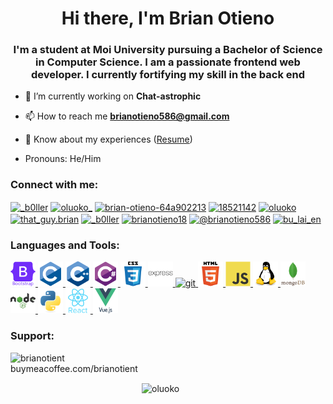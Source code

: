 <h1 align="center">Hi there, I'm Brian Otieno</h1>
<h3 align="center">I'm a student at Moi University pursuing a Bachelor of Science in Computer Science. I am a passionate frontend web developer. I currently fortifying my skill in the back end</h3>

<!--
<p align="left"> <a href="https://github.com/ryo-ma/github-profile-trophy"><img src="https://github-profile-trophy.vercel.app/?username=oluoko" alt="oluoko" /></a> </p>-->

- 🔭 I’m currently working on **Chat-astrophic**

- 📫 How to reach me **brianotieno586@gmail.com**

- 📄 Know about my experiences (<a href="https://docs.google.com/document/d/1r75YJhfcUEZvzuFYd0IwwWSfLJ9gWgq0yaF3PpYrA_Q/edit?usp=sharing" target="blank">Resume</a>)
- Pronouns: He/Him

<h3 align="left">Connect with me:</h3>
<p align="left">
<a href="https://dev.to/_b0ller" target="blank"><img align="center" src="https://raw.githubusercontent.com/rahuldkjain/github-profile-readme-generator/master/src/images/icons/Social/devto.svg" alt="_b0ller" height="30" width="40" /></a>
<a href="https://twitter.com/oluoko_" target="blank"><img align="center" src="https://raw.githubusercontent.com/rahuldkjain/github-profile-readme-generator/master/src/images/icons/Social/twitter.svg" alt="oluoko_" height="30" width="40" /></a>
<a href="https://linkedin.com/in/brian-otieno-64a902213" target="blank"><img align="center" src="https://raw.githubusercontent.com/rahuldkjain/github-profile-readme-generator/master/src/images/icons/Social/linked-in-alt.svg" alt="brian-otieno-64a902213" height="30" width="40" /></a>
<a href="https://stackoverflow.com/users/18521142" target="blank"><img align="center" src="https://raw.githubusercontent.com/rahuldkjain/github-profile-readme-generator/master/src/images/icons/Social/stack-overflow.svg" alt="18521142" height="30" width="40" /></a>
<a href="https://codesandbox.com/oluoko" target="blank"><img align="center" src="https://raw.githubusercontent.com/rahuldkjain/github-profile-readme-generator/master/src/images/icons/Social/codesandbox.svg" alt="oluoko" height="30" width="40" /></a>
<a href="https://instagram.com/that_guy.brian" target="blank"><img align="center" src="https://raw.githubusercontent.com/rahuldkjain/github-profile-readme-generator/master/src/images/icons/Social/instagram.svg" alt="that_guy.brian" height="30" width="40" /></a>
<a href="https://dribbble.com/_b0ller" target="blank"><img align="center" src="https://raw.githubusercontent.com/rahuldkjain/github-profile-readme-generator/master/src/images/icons/Social/dribbble.svg" alt="_b0ller" height="30" width="40" /></a>
<a href="https://www.behance.net/brianotieno18" target="blank"><img align="center" src="https://raw.githubusercontent.com/rahuldkjain/github-profile-readme-generator/master/src/images/icons/Social/behance.svg" alt="brianotieno18" height="30" width="40" /></a>
<a href="https://medium.com/@brianotieno586" target="blank"><img align="center" src="https://raw.githubusercontent.com/rahuldkjain/github-profile-readme-generator/master/src/images/icons/Social/medium.svg" alt="@brianotieno586" height="30" width="40" /></a>
<a href="https://www.youtube.com/channel/UC1n8QvoeaVxwkxLQhQBnElw" target="blank"><img align="center" src="https://raw.githubusercontent.com/rahuldkjain/github-profile-readme-generator/master/src/images/icons/Social/youtube.svg" alt="bu_lai_en" height="30" width="40" /></a>
</p>

<h3 align="left">Languages and Tools:</h3>
<p align="left"> <a href="https://getbootstrap.com" target="_blank" rel="noreferrer"> <img src="https://raw.githubusercontent.com/devicons/devicon/master/icons/bootstrap/bootstrap-plain-wordmark.svg" alt="bootstrap" width="40" height="40"/> </a> <a href="https://www.cprogramming.com/" target="_blank" rel="noreferrer"> <img src="https://raw.githubusercontent.com/devicons/devicon/master/icons/c/c-original.svg" alt="c" width="40" height="40"/> </a> <a href="https://www.w3schools.com/cpp/" target="_blank" rel="noreferrer"> <img src="https://raw.githubusercontent.com/devicons/devicon/master/icons/cplusplus/cplusplus-original.svg" alt="cplusplus" width="40" height="40"/> </a> <a href="https://www.w3schools.com/cs/" target="_blank" rel="noreferrer"> <img src="https://raw.githubusercontent.com/devicons/devicon/master/icons/csharp/csharp-original.svg" alt="csharp" width="40" height="40"/> </a> <a href="https://www.w3schools.com/css/" target="_blank" rel="noreferrer"> <img src="https://raw.githubusercontent.com/devicons/devicon/master/icons/css3/css3-original-wordmark.svg" alt="css3" width="40" height="40"/> </a> <a href="https://expressjs.com" target="_blank" rel="noreferrer"> <img src="https://raw.githubusercontent.com/devicons/devicon/master/icons/express/express-original-wordmark.svg" alt="express" width="40" height="40"/> </a> <a href="https://git-scm.com/" target="_blank" rel="noreferrer"> <img src="https://www.vectorlogo.zone/logos/git-scm/git-scm-icon.svg" alt="git" width="40" height="40"/> </a> <a href="https://www.w3.org/html/" target="_blank" rel="noreferrer"> <img src="https://raw.githubusercontent.com/devicons/devicon/master/icons/html5/html5-original-wordmark.svg" alt="html5" width="40" height="40"/> </a> <a href="https://developer.mozilla.org/en-US/docs/Web/JavaScript" target="_blank" rel="noreferrer"> <img src="https://raw.githubusercontent.com/devicons/devicon/master/icons/javascript/javascript-original.svg" alt="javascript" width="40" height="40"/> </a> <a href="https://www.linux.org/" target="_blank" rel="noreferrer"> <img src="https://raw.githubusercontent.com/devicons/devicon/master/icons/linux/linux-original.svg" alt="linux" width="40" height="40"/> </a> <a href="https://www.mongodb.com/" target="_blank" rel="noreferrer"> <img src="https://raw.githubusercontent.com/devicons/devicon/master/icons/mongodb/mongodb-original-wordmark.svg" alt="mongodb" width="40" height="40"/> </a> <a href="https://nodejs.org" target="_blank" rel="noreferrer"> <img src="https://raw.githubusercontent.com/devicons/devicon/master/icons/nodejs/nodejs-original-wordmark.svg" alt="nodejs" width="40" height="40"/> </a> <a href="https://www.python.org" target="_blank" rel="noreferrer"> <img src="https://raw.githubusercontent.com/devicons/devicon/master/icons/python/python-original.svg" alt="python" width="40" height="40"/> </a> <a href="https://reactjs.org/" target="_blank" rel="noreferrer"> <img src="https://raw.githubusercontent.com/devicons/devicon/master/icons/react/react-original-wordmark.svg" alt="react" width="40" height="40"/> </a> <a href="https://vuejs.org/" target="_blank" rel="noreferrer"> <img src="https://raw.githubusercontent.com/devicons/devicon/master/icons/vuejs/vuejs-original-wordmark.svg" alt="vuejs" width="40" height="40"/> </a> </p>

<h3 align="left">Support:</h3>
<p><a href="https://www.buymeacoffee.com/ brianotient buymeacoffee.com/brianotient "> <img align="left" src="https://cdn.buymeacoffee.com/buttons/v2/default-yellow.png" height="50" width="210" alt=" brianotient buymeacoffee.com/brianotient " /></a></p><br><br>

<p><img align="center" src="https://github-readme-streak-stats.herokuapp.com/?user=oluoko&" alt="oluoko" /></p>





<!-- 
# Brian Otieno
I'm a student at Moi University pursuing a Bachelor of Science in Computer Science.


## Skills:
  - Front-end Web Developer
  - Just a touch of Back-end 😄😄

  
## Contact:
  - Email     : **brianotieno586@gmail.com**
  - Twitter     : **https://twitter.com/oluoko_**
  - LinkedIn     : **https://www.linkedin.com/in/brian-otieno-64a902213**


## More:
- 🔭 I’m currently working on a tours and travelling website.
- 💬 Ask me about: HTML, CSS, JS, React JS.
-->
<!--
**b0ller/b0ller** is a ✨ _special_ ✨ repository because its `README.md` (this file) appears on your GitHub profile.

Here are some ideas to get you started:

- 🔭 I’m currently working on ...
- 🌱 I’m currently learning ...
- 👯 I’m looking to collaborate on ...
- 🤔 I’m looking for help with ...
- 💬 Ask me about ...
- 📫 How to reach me: ...
- 😄 Pronouns: ...
- ⚡ Fun fact: ...
-->
